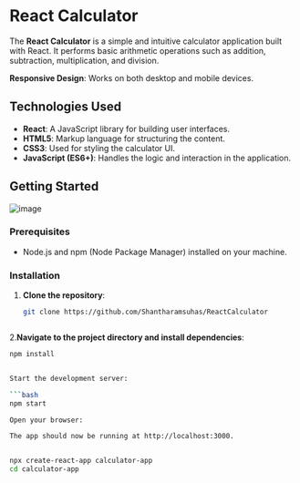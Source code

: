 
# React Calculator



The **React Calculator** is a simple and intuitive calculator application built with React. It performs basic arithmetic operations such as addition, subtraction, multiplication, and division. 

 **Responsive Design**: Works on both desktop and mobile devices.

## Technologies Used

- **React**: A JavaScript library for building user interfaces.
- **HTML5**: Markup language for structuring the content.
- **CSS3**: Used for styling the calculator UI.
- **JavaScript (ES6+)**: Handles the logic and interaction in the application.

## Getting Started


![image](https://github.com/user-attachments/assets/a7b34f13-81e6-4bcf-ab94-ca38d6d30e76)


### Prerequisites

- Node.js and npm (Node Package Manager) installed on your machine.

### Installation

1. **Clone the repository**:
   ```bash
   git clone https://github.com/Shantharamsuhas/ReactCalculator



2.**Navigate to the project directory and install dependencies**:

```bash
npm install


Start the development server:

```bash
npm start

Open your browser:

The app should now be running at http://localhost:3000.


npx create-react-app calculator-app
cd calculator-app

